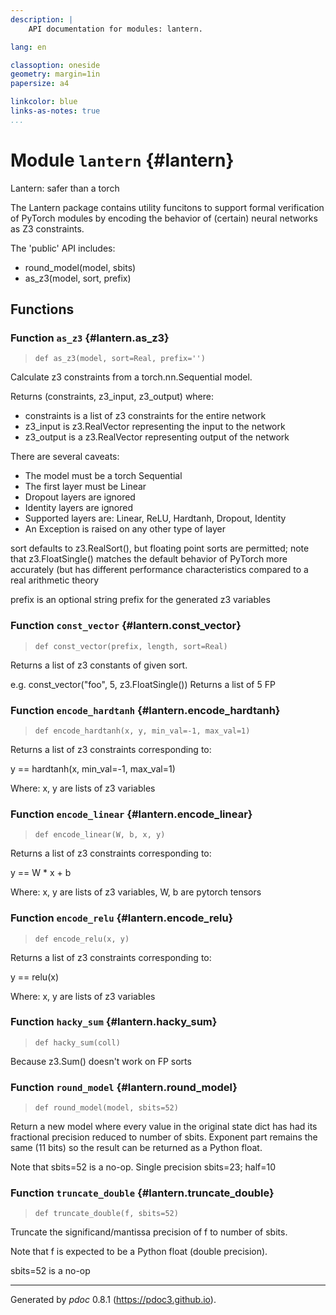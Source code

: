 ```yaml
---
description: |
    API documentation for modules: lantern.

lang: en

classoption: oneside
geometry: margin=1in
papersize: a4

linkcolor: blue
links-as-notes: true
...
```



    
# Module `lantern` {#lantern}

Lantern: safer than a torch

The Lantern package contains utility funcitons to support formal
verification of PyTorch modules by encoding the behavior of (certain)
neural networks as Z3 constraints.

The 'public' API includes:

- round_model(model, sbits)
- as_z3(model, sort, prefix)




    
## Functions


    
### Function `as_z3` {#lantern.as_z3}



    
> `def as_z3(model, sort=Real, prefix='')`


Calculate z3 constraints from a torch.nn.Sequential model.

Returns (constraints, z3_input, z3_output) where:

- constraints is a list of z3 constraints for the entire network
- z3_input is z3.RealVector representing the input to the network
- z3_output is a z3.RealVector representing output of the network

There are several caveats:

- The model must be a torch Sequential
- The first layer must be Linear
- Dropout layers are ignored
- Identity layers are ignored
- Supported layers are: Linear, ReLU, Hardtanh, Dropout, Identity
- An Exception is raised on any other type of layer

sort defaults to z3.RealSort(), but floating point sorts are
permitted; note that z3.FloatSingle() matches the default behavior
of PyTorch more accurately (but has different performance
characteristics compared to a real arithmetic theory

prefix is an optional string prefix for the generated z3 variables

    
### Function `const_vector` {#lantern.const_vector}



    
> `def const_vector(prefix, length, sort=Real)`


Returns a list of z3 constants of given sort.

e.g. const_vector("foo", 5, z3.FloatSingle())
Returns a list of 5 FP

    
### Function `encode_hardtanh` {#lantern.encode_hardtanh}



    
> `def encode_hardtanh(x, y, min_val=-1, max_val=1)`


Returns a list of z3 constraints corresponding to:

y == hardtanh(x, min_val=-1, max_val=1)

Where: x, y are lists of z3 variables

    
### Function `encode_linear` {#lantern.encode_linear}



    
> `def encode_linear(W, b, x, y)`


Returns a list of z3 constraints corresponding to:

y == W * x + b

Where: x, y are lists of z3 variables,
       W, b are pytorch tensors

    
### Function `encode_relu` {#lantern.encode_relu}



    
> `def encode_relu(x, y)`


Returns a list of z3 constraints corresponding to:

y == relu(x)

Where: x, y are lists of z3 variables

    
### Function `hacky_sum` {#lantern.hacky_sum}



    
> `def hacky_sum(coll)`


Because z3.Sum() doesn't work on FP sorts

    
### Function `round_model` {#lantern.round_model}



    
> `def round_model(model, sbits=52)`


Return a new model where every value in the original state dict has
had its fractional precision reduced to number of sbits. Exponent
part remains the same (11 bits) so the result can be returned as
a Python float.

Note that sbits=52 is a no-op. Single precision sbits=23; half=10

    
### Function `truncate_double` {#lantern.truncate_double}



    
> `def truncate_double(f, sbits=52)`


Truncate the significand/mantissa precision of f to number of sbits.

Note that f is expected to be a Python float (double precision).

sbits=52 is a no-op



-----
Generated by *pdoc* 0.8.1 (<https://pdoc3.github.io>).
